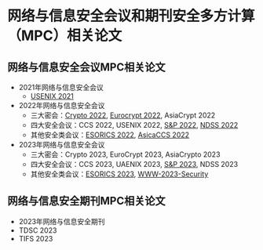 
# 网络与信息安全会议和期刊安全多方计算（MPC）相关论文

## 网络与信息安全会议MPC相关论文
+ 2021年网络与信息安全会议
  + [USENIX 2021](https://www.usenix.org/conference/usenixsecurity21)
+ 2022年网络与信息安全会议
  + 三大密会：[Crypto 2022](https://github.com/Stu-Yang/HITSZ-SecurityGroup-MPC/tree/main/mpc/mpc-research/conferences%26journals/Crypto-2022), [Eurocrypt 2022](https://github.com/Stu-Yang/HITSZ-SecurityGroup-MPC/tree/main/mpc/mpc-research/conferences%26journals/Eurocrypt-2022), AsiaCrypt 2022
  + 四大安全会议：CCS 2022, USENIX 2022, [S&P 2022](https://github.com/Stu-Yang/HITSZ-SecurityGroup-MPC/tree/main/mpc/mpc-research/conferences%26journals/S&P-2022), [NDSS 2022](https://github.com/Stu-Yang/HITSZ-SecurityGroup-MPC/tree/main/mpc/mpc-research/conferences%26journals/NDSS-2022)
  + 其他安全类会议：[ESORICS 2022](https://github.com/Stu-Yang/HITSZ-SecurityGroup-MPC/tree/main/mpc/mpc-research/conferences%26journals/ESORICS-2022), [AsicaCCS 2022](https://github.com/Stu-Yang/HITSZ-SecurityGroup-MPC/tree/main/mpc/mpc-research/conferences%26journals/AsiaCCS-2022)
+ 2023年网络与信息安全会议
  + 三大密会：Crypto 2023, EuroCrypt 2023, AsiaCrypto 2023
  + 四大安全会议：CCS 2023, UAENIX 2023, [S&P 2023](https://github.com/Stu-Yang/HITSZ-SecurityGroup-MPC/tree/main/mpc/mpc-research/conferences%26journals/S%26P-2023), NDSS 2023
  + 其他安全类会议：[ESORICS 2023](https://github.com/Stu-Yang/HITSZ-SecurityGroup-MPC/tree/main/mpc/mpc-research/conferences%26journals/ESORICS-2023), [WWW-2023-Security](https://github.com/Stu-Yang/HITSZ-SecurityGroup-MPC/tree/main/mpc/mpc-research/conferences%26journals/WWW-2023-Security)


## 网络与信息安全期刊MPC相关论文
+ 2023年网络与信息安全期刊
 + TDSC 2023
 + TIFS 2023
